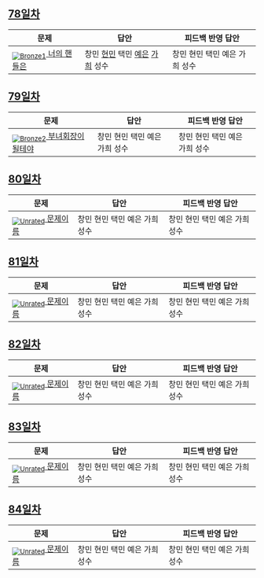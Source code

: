 [Unrated]: https://user-images.githubusercontent.com/33937365/126247607-85783912-c11a-4d50-ac36-8cc7dcb75cd2.png
[Bronze5]: https://user-images.githubusercontent.com/33937365/126247611-e362d727-17a4-4737-a232-5827e185ab7c.png
[Bronze4]: https://user-images.githubusercontent.com/33937365/126247612-89cbc675-e1d4-43a2-950b-1cb014dca697.png
[Bronze3]: https://user-images.githubusercontent.com/33937365/126247613-b8408610-7bc4-40f8-804f-a30a45ddbb68.png
[Bronze2]: https://user-images.githubusercontent.com/33937365/126247614-d85dc6ff-a520-4c00-82bd-eb593b156bd8.png
[Bronze1]: https://user-images.githubusercontent.com/33937365/126247616-04b2ab30-9891-4b7b-8cb4-38e99b97e834.png
[Silver5]: https://user-images.githubusercontent.com/33937365/126247618-38c5c905-672b-4d75-808e-8a7d45ea577d.png
[Silver4]: https://user-images.githubusercontent.com/33937365/126247620-ba2d1b96-b0aa-4b88-80c5-71569c69bbc3.png
[Silver3]: https://user-images.githubusercontent.com/33937365/126247621-1b55b7f4-3a79-4348-8a63-f00c1813853e.png
[Silver2]: https://user-images.githubusercontent.com/33937365/126247622-a83b30a9-6618-4593-b775-6f6730afd3f6.png
[Silver1]: https://user-images.githubusercontent.com/33937365/126247625-8d82f8ab-6f95-4ef8-a243-be31f548596e.png

## [78일차](Day78)

| 문제                 | 답안 | 피드백 반영 답안 |
| -------------------- | ---- | ---------------- |
| [<sub>![Bronze1]</sub> 너의 핸들은](https://www.acmicpc.net/problem/15819) | 창민 [현민](Day78/shm_15819.java) 택민 [예은](Day78/lye_15819.py) [가희](Day78/kkh_15819.java) 성수 | 창민 현민 택민 예은 가희 성수             |

## [79일차](Day79)

| 문제                 | 답안 | 피드백 반영 답안 |
| -------------------- | ---- | ---------------- |
| [<sub>![Bronze2]</sub> 부녀회장이 될테야](https://www.acmicpc.net/problem/2775) | 창민 현민 택민 예은 가희 성수 | 창민 현민 택민 예은 가희 성수             |

## [80일차](Day80)

| 문제                 | 답안 | 피드백 반영 답안 |
| -------------------- | ---- | ---------------- |
| [<sub>![Unrated]</sub> 문제이름](문제링크) | 창민 현민 택민 예은 가희 성수 | 창민 현민 택민 예은 가희 성수             |

## [81일차](Day81)

| 문제                 | 답안 | 피드백 반영 답안 |
| -------------------- | ---- | ---------------- |
| [<sub>![Unrated]</sub> 문제이름](문제링크) | 창민 현민 택민 예은 가희 성수 | 창민 현민 택민 예은 가희 성수             |

## [82일차](Day82)

| 문제                 | 답안 | 피드백 반영 답안 |
| -------------------- | ---- | ---------------- |
| [<sub>![Unrated]</sub> 문제이름](문제링크) | 창민 현민 택민 예은 가희 성수 | 창민 현민 택민 예은 가희 성수             |

## [83일차](Day83)

| 문제                 | 답안 | 피드백 반영 답안 |
| -------------------- | ---- | ---------------- |
| [<sub>![Unrated]</sub> 문제이름](문제링크) | 창민 현민 택민 예은 가희 성수 | 창민 현민 택민 예은 가희 성수             |

## [84일차](Day84)

| 문제                 | 답안 | 피드백 반영 답안 |
| -------------------- | ---- | ---------------- |
| [<sub>![Unrated]</sub> 문제이름](문제링크) | 창민 현민 택민 예은 가희 성수 | 창민 현민 택민 예은 가희 성수             |
